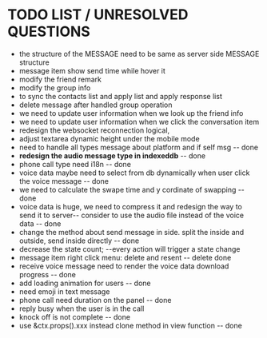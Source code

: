 # TODO LIST / UNRESOLVED QUESTIONS

- the structure of the MESSAGE need to be same as server side MESSAGE structure
- message item show send time while hover it
- modify the friend remark
- modify the group info
- to sync the contacts list and apply list and apply response list
- delete message after handled group operation
- we need to update user information when we look up the friend info
- we need to update user information when we click the conversation item
- redesign the websocket reconnection logical,
- adjust textarea dynamic height under the mobile mode
- need to handle all types message about platform and if self msg -- done
- **redesign the audio message type in indexeddb** -- done
- phone call type need i18n -- done
- voice data maybe need to select from db dynamically when user click the voice message -- done
- we need to calculate the swape time and y cordinate of swapping -- done
- voice data is huge, we need to compress it and redesign the way to send it to server-- consider to use the audio file instead of the voice data -- done
- change the method about send message in side. split the inside and outside, send inside directly -- done
- decrease the state count; --every action will trigger a state change
- message item right click menu: delete and resent -- delete done
- receive voice message need to render the voice data download progress -- done
- add loading animation for users -- done
- need emoji in text message
- phone call need duration on the panel -- done
- reply busy when the user is in the call
- knock off is not complete -- done
- use &ctx.props().xxx instead clone method in view function -- done
